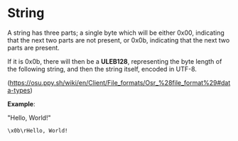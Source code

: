 # String

A string has three parts; a single byte which will be either 0x00, indicating that the next two parts are not present, or 0x0b, indicating that the next two parts are present. 

If it is 0x0b, there will then be a **ULEB128**, representing the byte length of the following string, and then the string itself, encoded in UTF-8.

(https://osu.ppy.sh/wiki/en/Client/File_formats/Osr_%28file_format%29#data-types)

**Example**:

"Hello, World!"

```
\x0b\rHello, World!
```